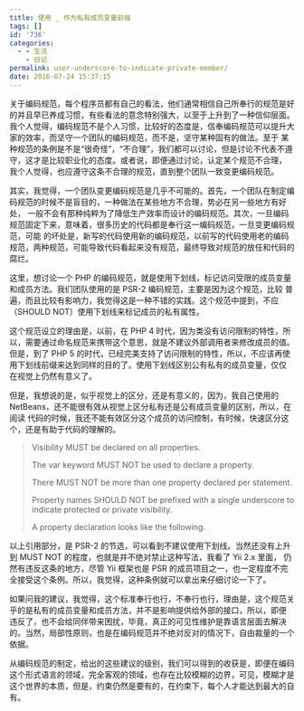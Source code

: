 ```yaml
---
title: 使用 _ 作为私有成员变量前缀
tags: []
id: '736'
categories:
  - - 生活
    - 日记
permalink: user-underscore-to-indicate-private-member/
date: 2016-07-24 15:37:15
---
```


关于编码规范，每个程序员都有自己的看法，他们通常相信自己所奉行的规范是好的并且早已养成习惯，有些看法的意念特别强大，以至于上升到了一种信仰层面。
我个人觉得，编码规范不是个人习惯，比较好的态度是，信奉编码规范可以提升大家的效率，而坚守一个团队的编码规范，而不是，坚守某种固有的做法。至于
某种规范的条例是不是“很奇怪”，“不合理”，我们都可以讨论，但是讨论不代表不遵守，这才是比较职业化的态度。或者说，即便通过讨论，认定某个规范不合理，
我个人觉得，也应遵守这条不合理的规范，直到整个团队一致变更编码规范。
<!-- more -->
其实，我觉得，一个团队变更编码规范是几乎不可能的。首先，一个团队在制定编码规范的时候不是盲目的，一种做法在某些地方不合理，势必在另一些地方有好处，
一般不会有那种纯粹为了降低生产效率而设计的编码规范。其次，一旦编码规范固定下来，意味着，很多历史的代码都是奉行这一编码规范，一旦变更编码规范，可能
的坏处是，新写的代码使用新的编码规范，以前写的代码使用老的编码规范，两种规范，可能导致代码看起来没有规范，最终导致对规范的放任和代码的腐烂。

这里，想讨论一个 PHP 的编码规范，就是使用下划线，标记访问受限的成员变量和成员方法。我们团队使用的是 PSR-2 编码规范，主要是因为这个规范，比较
普遍，而且比较有影响力，我觉得这是一种不错的实践。这个规范中提到，不应（SHOULD NOT）使用下划线来标记成员的私有属性。

这个规范设立的理由是，以前，在 PHP 4 时代，因为类没有访问限制的特性，所以，需要通过命名规范来携带这个意思，就是不建议外部调用者来修改成员的值。
但是，到了 PHP 5 的时代，已经完美支持了访问限制的特性，所以，不应该再使用下划线前缀来达到同样的目的了。使用下划线区别公有私有的成员变量，仅仅
在视觉上仍然有意义了。

但是，我想说的是，似乎视觉上的区分，还是有意义的，因为，我自己使用的 NetBeans，还不能很有效从视觉上区分私有还是公有成员变量的区别，所以，在阅读
代码的时候，我还不能有效区分这个成员的访问控制，有时候，快速区分这个，还是有助于代码的理解的。

> Visibility MUST be declared on all properties.
> 
> The var keyword MUST NOT be used to declare a property.
> 
> There MUST NOT be more than one property declared per statement.
> 
> Property names SHOULD NOT be prefixed with a single underscore to indicate protected or private visibility.
> 
> A property declaration looks like the following.

以上引用部分，是 PSR-2 的节选，可以看到不建议使用下划线。当然还没有上升到 MUST NOT 的程度，也就是并不绝对禁止这种写法，我看了 Yii 2.x 里面，
仍然有违反这条的地方，尽管 Yii 框架也是 PSR 的成员项目之一，也一定程度不完全接受这个条例。所以，我觉得，这种条例就可以拿出来仔细讨论一下了。

如果问我的建议，我觉得，这个标准奉行也行，不奉行也行，理由是，这个规范关乎的是私有的成员变量和成员方法，并不是影响提供给外部的接口，所以，即便
违反了，也不会给同伴带来困扰，毕竟，真正的可见性维护是靠语言层面去解决的。当然，局部性原则，也是在编码规范并不绝对反对的情况下，自由裁量的一个
依据。

从编码规范的制定，给出的这些建议的级别，我们可以得到的收获是，即便在编码这个形式语言的领域，完全客观的领域，也存在比较模糊的边界，可见，模糊才是
这个世界的本质，但是，约束仍然是要有的，在约束下，每个人才能达到最大的自有。